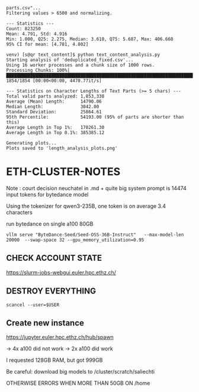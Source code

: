 ```
parts.csv"...
Filtering values > 6500 and normalizing.

--- Statistics ---
Count: 823250
Mean: 4.791, Std: 4.916
Min: 1.000, Q25: 2.275, Median: 3.610, Q75: 5.687, Max: 406.668
95% CI for mean: [4.781, 4.802]
```

```
venv) [s@qr text_content]$ python text_content_analysis.py
Starting analysis of 'deduplicated_fixed.csv'...
Using 16 worker processes and a chunk size of 1000 rows.
Processing Chunks: 100%|██████████████████████████████████████████████████████████████████████████████████████████| 1854/1854 [00:00<00:00, 4470.77it/s]

--- Statistics on Character Lengths of Text Parts (>= 5 chars) ---
Total valid parts analyzed: 1,853,338
Average (Mean) Length:      14790.06
Median Length:              3042.00
Standard Deviation:         25864.61
95th Percentile:            54193.00 (95% of parts are shorter than this)
Average Length in Top 1%:   170261.30
Average Length in Top 0.1%: 385385.12

Generating plots...
Plots saved to 'length_analysis_plots.png'
```


# ETH-CLUSTER-NOTES

Note : court decision neuchatel in .md + quite big system prompt is 14474 input tokens for bytedance model

Using the tokenizer for qwen3-235B, one token is on average 3.4 characters

run bytedance on single a100 80GB

```
vllm serve "ByteDance-Seed/Seed-OSS-36B-Instruct"   --max-model-len 20000  --swap-space 32 --gpu_memory_utilization=0.95
```

## CHECK ACCOUNT STATE

https://slurm-jobs-webgui.euler.hpc.ethz.ch/

## DESTROY EVERYTHING

```
scancel --user=$USER
```

## Create new instance

https://jupyter.euler.hpc.ethz.ch/hub/spawn

-> 4x a100 did not work
-> 2x a100 did work

I requested 128GB RAM, but got 999GB

Be careful: download big models to  /cluster/scratch/saliechti

OTHERWISE ERRORS WHEN MORE THAN 50GB ON /home

